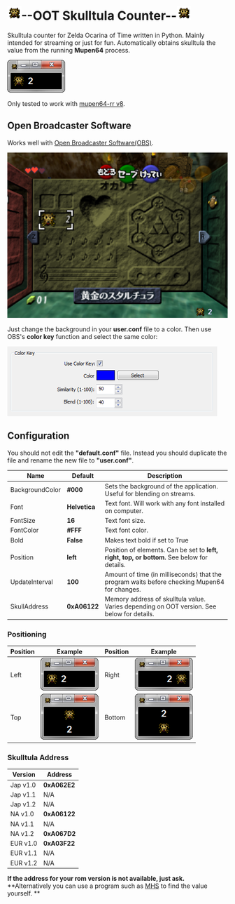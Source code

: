 # ![](icon.gif)--OOT Skulltula Counter--![](icon.gif)

Skulltula counter for Zelda Ocarina of Time written in Python.
Mainly intended for streaming or just for fun.
Automatically obtains skulltula the value from the running
**Mupen64** process.

![](readme/gui.png)

Only tested to work with
[mupen64-rr v8](https://code.google.com/p/mupen64-rr/mupen64-rr).


## Open Broadcaster Software

Works well with [Open Broadcaster Software(OBS)](https://obsproject.com/).

![](readme/stream.png)

Just change the background in your **user.conf** file to a color. Then
use OBS's **color key** function and select the same color:  

![](readme/colorkey.png)  


## Configuration

You should not edit the **"default.conf"** file. Instead you
should duplicate the file and rename the new file to **"user.conf"**.

| Name            | Default       | Description                                                                                  |
| ----------------| ------------- | -------------------------------------------------------------------------------------------- |
| BackgroundColor | **#000**      | Sets the background of the application. Useful for blending on streams.                      |
| Font            | **Helvetica** | Text font. Will work with any font installed on computer.                                    |
| FontSize        | **16**        | Text font size.                                                                              |
| FontColor       | **#FFF**      | Text font color.                                                                             |
| Bold            | **False**     | Makes text bold if set to True                                                               |
| Position        | **left**      | Position of elements. Can be set to **left, right, top, or bottom.** See below for details.  |
| UpdateInterval  | **100**       | Amount of time (in milliseconds) that the program waits before checking Mupen64 for changes. |
| SkullAddress    | **0xA06122**  | Memory address of skulltula value. Varies depending on OOT version. See below for details.   |


### Positioning

| Position | Example             | Position | Example                |
| -------- | ------------------- | -------- | ---------------------- |
| Left     | ![](readme/gui.png) | Right    | ![](readme/right.png)  |
| Top      | ![](readme/top.png) | Bottom   | ![](readme/bottom.png) |

### Skulltula Address

| Version  | Address      |
| -------- | ------------ |
| Jap v1.0 | **0xA062E2** |
| Jap v1.1 | N/A          |
| Jap v1.2 | N/A          |
| NA  v1.0 | **0xA06122** |
| NA  v1.1 | N/A          |
| NA  v1.2 | **0xA067D2** |
| EUR v1.0 | **0xA03F22** |
| EUR v1.1 | N/A          |
| EUR v1.2 | N/A          |

**If the address for your rom version is not available, just ask.**
**Alternatively you can use a program such as [MHS](http://memoryhacking.com/download.php) to find the value yourself. **

